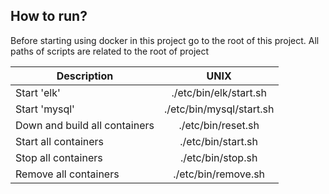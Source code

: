 ## How to run?
Before starting using docker in this project go to the root of this project. All paths of scripts are related to the root of project


|                             Description                        | UNIX                                      | 
|----------------------------------------------------------------|:-----------------------------------------:|
| Start 'elk'                                                    | ./etc/bin/elk/start.sh                    |
| Start 'mysql'                                                  | ./etc/bin/mysql/start.sh                  |
| Down and build all containers                                  | ./etc/bin/reset.sh                        |
| Start all containers                                           | ./etc/bin/start.sh                        |
| Stop all containers                                            | ./etc/bin/stop.sh                         |
| Remove all containers                                          | ./etc/bin/remove.sh                       |